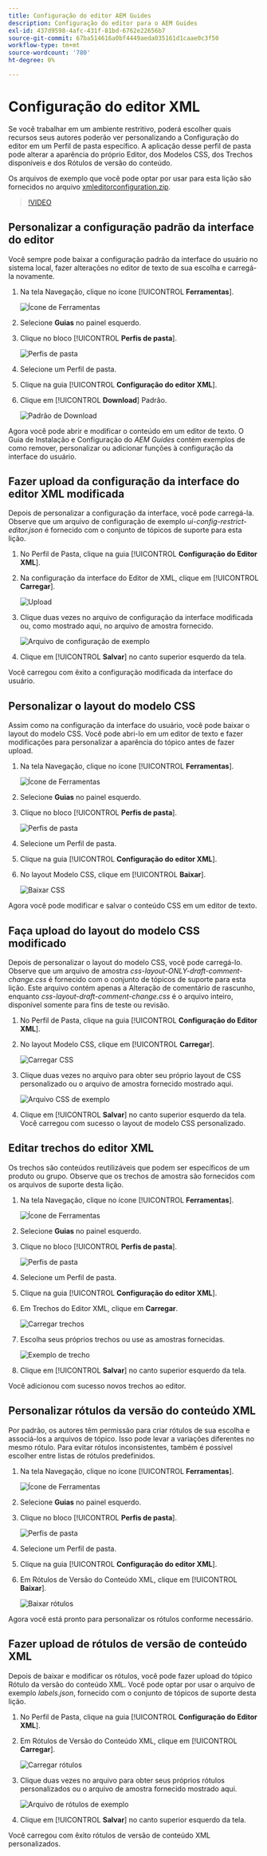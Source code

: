 ```yaml
---
title: Configuração do editor AEM Guides
description: Configuração do editor para o AEM Guides
exl-id: 437d9598-4afc-431f-81bd-6762e22656b7
source-git-commit: 67ba514616a0bf4449aeda035161d1caae0c3f50
workflow-type: tm+mt
source-wordcount: '780'
ht-degree: 0%

---
```


# Configuração do editor XML

Se você trabalhar em um ambiente restritivo, poderá escolher quais recursos seus autores poderão ver personalizando a Configuração do editor em um Perfil de pasta específico. A aplicação desse perfil de pasta pode alterar a aparência do próprio Editor, dos Modelos CSS, dos Trechos disponíveis e dos Rótulos de versão do conteúdo.

Os arquivos de exemplo que você pode optar por usar para esta lição são fornecidos no arquivo [xmleditorconfiguration.zip](assets/xmleditorconfiguration.zip).

>[!VIDEO](https://video.tv.adobe.com/v/342762?quality=12&learn=on)

## Personalizar a configuração padrão da interface do editor

Você sempre pode baixar a configuração padrão da interface do usuário no sistema local, fazer alterações no editor de texto de sua escolha e carregá-la novamente.

1. Na tela Navegação, clique no ícone [!UICONTROL **Ferramentas**].

   ![Ícone de Ferramentas](images/reuse/tools-icon.png)

1. Selecione **Guias** no painel esquerdo.

1. Clique no bloco [!UICONTROL **Perfis de pasta**].

   ![Perfis de pasta](images/reuse/folder-profiles-tile.png)

1. Selecione um Perfil de pasta.

1. Clique na guia [!UICONTROL **Configuração do editor XML**].

1. Clique em [!UICONTROL **Download**] Padrão.

   ![Padrão de Download](images/lesson-4/download-default.png)

Agora você pode abrir e modificar o conteúdo em um editor de texto. O Guia de Instalação e Configuração do _AEM Guides_ contém exemplos de como remover, personalizar ou adicionar funções à configuração da interface do usuário.

## Fazer upload da configuração da interface do editor XML modificada

Depois de personalizar a configuração da interface, você pode carregá-la. Observe que um arquivo de configuração de exemplo _ui-config-restrict-editor.json_ é fornecido com o conjunto de tópicos de suporte para esta lição.

1. No Perfil de Pasta, clique na guia [!UICONTROL **Configuração do Editor XML**].

1. Na configuração da interface do Editor de XML, clique em [!UICONTROL **Carregar**].

   ![Upload](images/lesson-4/upload.png)

1. Clique duas vezes no arquivo de configuração da interface modificada ou, como mostrado aqui, no arquivo de amostra fornecido.

   ![Arquivo de configuração de exemplo](images/lesson-4/sample-config-file.png)

1. Clique em [!UICONTROL **Salvar**] no canto superior esquerdo da tela.

Você carregou com êxito a configuração modificada da interface do usuário.

## Personalizar o layout do modelo CSS

Assim como na configuração da interface do usuário, você pode baixar o layout do modelo CSS. Você pode abri-lo em um editor de texto e fazer modificações para personalizar a aparência do tópico antes de fazer upload.

1. Na tela Navegação, clique no ícone [!UICONTROL **Ferramentas**].

   ![Ícone de Ferramentas](images/reuse/tools-icon.png)

1. Selecione **Guias** no painel esquerdo.

1. Clique no bloco [!UICONTROL **Perfis de pasta**].

   ![Perfis de pasta](images/reuse/folder-profiles-tile.png)

1. Selecione um Perfil de pasta.

1. Clique na guia [!UICONTROL **Configuração do editor XML**].

1. No layout Modelo CSS, clique em [!UICONTROL **Baixar**].

   ![Baixar CSS](images/lesson-4/download-css.png)

Agora você pode modificar e salvar o conteúdo CSS em um editor de texto.

## Faça upload do layout do modelo CSS modificado

Depois de personalizar o layout do modelo CSS, você pode carregá-lo. Observe que um arquivo de amostra _css-layout-ONLY-draft-comment-change.css_ é fornecido com o conjunto de tópicos de suporte para esta lição. Este arquivo contém apenas a Alteração de comentário de rascunho, enquanto _css-layout-draft-comment-change.css_ é o arquivo inteiro, disponível somente para fins de teste ou revisão.

1. No Perfil de Pasta, clique na guia [!UICONTROL **Configuração do Editor XML**].

1. No layout Modelo CSS, clique em [!UICONTROL **Carregar**].

   ![Carregar CSS](images/lesson-4/upload-css.png)

1. Clique duas vezes no arquivo para obter seu próprio layout de CSS personalizado ou o arquivo de amostra fornecido mostrado aqui.

   ![Arquivo CSS de exemplo](images/lesson-4/sample-css-file.png)

1. Clique em [!UICONTROL **Salvar**] no canto superior esquerdo da tela.
Você carregou com sucesso o layout de modelo CSS personalizado.

## Editar trechos do editor XML

Os trechos são conteúdos reutilizáveis que podem ser específicos de um produto ou grupo. Observe que os trechos de amostra são fornecidos com os arquivos de suporte desta lição.

1. Na tela Navegação, clique no ícone [!UICONTROL **Ferramentas**].

   ![Ícone de Ferramentas](images/reuse/tools-icon.png)

1. Selecione **Guias** no painel esquerdo.

1. Clique no bloco [!UICONTROL **Perfis de pasta**].

   ![Perfis de pasta](images/reuse/folder-profiles-tile.png)

1. Selecione um Perfil de pasta.

1. Clique na guia [!UICONTROL **Configuração do editor XML**].

1. Em Trechos do Editor XML, clique em **Carregar**.

   ![Carregar trechos](images/lesson-4/upload-snippets.png)

1. Escolha seus próprios trechos ou use as amostras fornecidas.

   ![Exemplo de trecho](images/lesson-4/sample-snippet.png)

1. Clique em [!UICONTROL **Salvar**] no canto superior esquerdo da tela.

Você adicionou com sucesso novos trechos ao editor.

## Personalizar rótulos da versão do conteúdo XML

Por padrão, os autores têm permissão para criar rótulos de sua escolha e associá-los a arquivos de tópico. Isso pode levar a variações diferentes no mesmo rótulo. Para evitar rótulos inconsistentes, também é possível escolher entre listas de rótulos predefinidos.

1. Na tela Navegação, clique no ícone [!UICONTROL **Ferramentas**].

   ![Ícone de Ferramentas](images/reuse/tools-icon.png)

1. Selecione **Guias** no painel esquerdo.

1. Clique no bloco [!UICONTROL **Perfis de pasta**].

   ![Perfis de pasta](images/reuse/folder-profiles-tile.png)

1. Selecione um Perfil de pasta.

1. Clique na guia [!UICONTROL **Configuração do editor XML**].

1. Em Rótulos de Versão do Conteúdo XML, clique em [!UICONTROL **Baixar**].

   ![Baixar rótulos](images/lesson-4/download-labels.png)

Agora você está pronto para personalizar os rótulos conforme necessário.

## Fazer upload de rótulos de versão de conteúdo XML

Depois de baixar e modificar os rótulos, você pode fazer upload do tópico Rótulo da versão do conteúdo XML. Você pode optar por usar o arquivo de exemplo _labels.json_, fornecido com o conjunto de tópicos de suporte desta lição.

1. No Perfil de Pasta, clique na guia [!UICONTROL **Configuração do Editor XML**].

1. Em Rótulos de Versão do Conteúdo XML, clique em [!UICONTROL **Carregar**].

   ![Carregar rótulos](images/lesson-4/upload-labels.png)

1. Clique duas vezes no arquivo para obter seus próprios rótulos personalizados ou o arquivo de amostra fornecido mostrado aqui.

   ![Arquivo de rótulos de exemplo](images/lesson-4/sample-labels-file.png)

1. Clique em [!UICONTROL **Salvar**] no canto superior esquerdo da tela.

Você carregou com êxito rótulos de versão de conteúdo XML personalizados.
